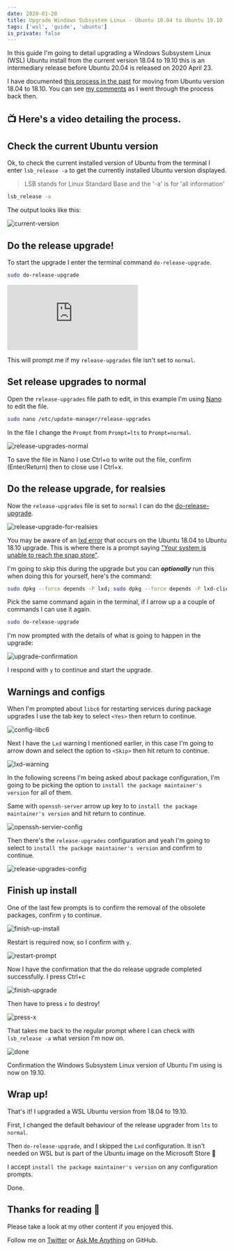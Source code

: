 ```yaml
---
date: 2020-01-28
title: Upgrade Windows Subsystem Linux - Ubuntu 18.04 to Ubuntu 19.10
tags: ['wsl', 'guide', 'ubuntu']
is_private: false
---
```


<script>
   import { YouTube } from 'sveltekit-embed'
</script>

In this guide I'm going to detail upgrading a Windows Subsystem Linux
(WSL) Ubuntu install from the current version 18.04 to 19.10 this is
an intermediary release before Ubuntu 20.04 is released on 2020
April 23.

I have documented [this process in the past] for moving from Ubuntu
version 18.04 to 18.10. You can see [my comments] as I went through
the process back then.

## 📺 Here's a video detailing the process.

<YouTube youTubeId="IErQ4RnzPOg" />

## Check the current Ubuntu version

Ok, to check the current installed version of Ubuntu from the terminal
I enter `lsb_release -a` to get the currently installed Ubuntu version
displayed.

> LSB stands for Linux Standard Base and the '-a' is for 'all
> information'

```bash
lsb_release -a
```

The output looks like this:

![current-version]

## Do the release upgrade!

To start the upgrade I enter the terminal command
`do-release-upgrade`.

```bash
sudo do-release-upgrade
```

![do-release-upgrade]

This will prompt me if my `release-upgrades` file isn't set to
`normal`.

## Set release upgrades to normal

Open the `release-upgrades` file path to edit, in this example I'm
using [Nano] to edit the file.

```bash
sudo nano /etc/update-manager/release-upgrades
```

In the file I change the `Prompt` from `Prompt=lts` to
`Prompt=normal`.

![release-upgrades-normal]

To save the file in Nano I use Ctrl+o to write out the file, confirm
(Enter/Return) then to close use I Ctrl+x.

<!-- cSpell:ignore realsies -->

## Do the release upgrade, for realsies

Now the `release-upgrades` file is set to `normal` I can do the
[do-release-upgrade].

![release-upgrade-for-realsies]

You may be aware of an [lxd error] that occurs on the Ubuntu 18.04 to
Ubuntu 18.10 upgrade. This is where there is a prompt saying ["Your
system is unable to reach the snap store"].

I'm going to skip this during the upgrade but you can _**optionally**_
run this when doing this for yourself, here's the command:

<!-- cSpell:ignore dpkg -->

```bash
sudo dpkg --force depends -P lxd; sudo dpkg --force depends -P lxd-client
```

Pick the same command again in the terminal, if I arrow up a a couple
of commands I can use it again.

```bash
sudo do-release-upgrade
```

I'm now prompted with the details of what is going to happen in the
upgrade:

![upgrade-confirmation]

I respond with `y` to continue and start the upgrade.

## Warnings and configs

<!-- cSpell:ignore libc -->

When I'm prompted about `libc6` for restarting services during package
upgrades I use the tab key to select `<Yes>` then return to continue.

![config-libc6]

Next I have the `Lxd` warning I mentioned earlier, in this case I'm
going to arrow down and select the option to `<Skip>` then hit return
to continue.

![lxd-warning]

In the following screens I'm being asked about package configuration,
I'm going to be picking the option to
`install the package maintainer's version` for all of them.

Same with `openssh-server` arrow up key to to
`install the package maintainer's version` and hit return to continue.

<!-- cSpell:ignore servier -->

![openssh-servier-config]

Then there's the `release-upgrades` configuration and yeah I'm going
to select to `install the package maintainer's version` and confirm to
continue.

![release-upgrades-config]

## Finish up install

One of the last few prompts is to confirm the removal of the obsolete
packages, confirm `y` to continue.

![finish-up-install]

Restart is required now, so I confirm with `y`.

![restart-prompt]

Now I have the confirmation that the do release upgrade completed
successfully. I press Ctrl+c

![finish-upgrade]

Then have to press `x` to destroy!

![press-x]

That takes me back to the regular prompt where I can check with
`lsb_release -a` what version I'm now on.

![done]

Confirmation the Windows Subsystem Linux version of Ubuntu I'm using
is now on 19.10.

## Wrap up!

That's it! I upgraded a WSL Ubuntu version from 18.04 to 19.10.

<!-- cSpell:ignore upgrader -->

First, I changed the default behaviour of the release upgrader from
`lts` to `normal`.

Then `do-release-upgrade`, and I skipped the `Lxd` configuration. It
isn't needed on WSL but is part of the Ubuntu image on the Microsoft
Store 🤔

I accept `install the package maintainer's version` on any
configuration prompts.

Done.

## Thanks for reading 🙏

Please take a look at my other content if you enjoyed this.

Follow me on [Twitter] or [Ask Me Anything] on GitHub.

<!-- Links -->

[twitter]: https://twitter.com/spences10
[ask me anything]: https://github.com/spences10/ama
[this process in the past]:
  https://scottspence.com/posts/update-wsl-from-18.04-18.10
[my comments]: https://dev.to/spences10/comment/9n19
[do-release-upgrade]:
  https://help.ubuntu.com/lts/serverguide/installing-upgrading.html
[nano]: https://help.ubuntu.com/community/Nano
[lxd error]: https://dev.to/spences10/comment/9n3j
["your system is unable to reach the snap store"]:
  https://askubuntu.com/questions/1119301/your-system-is-unable-to-reach-the-snap-store

<!-- Images -->

[current-version]:
  https://res.cloudinary.com/defkmsrpw/image/upload/q_auto,f_auto/v1614858536/scottspence.com/01.current-version-56f1518727b9d6339ef9cbc2f7813813.png
[do-release-upgrade]:
  https://res.cloudinary.com/defkmsrpw/image/upload/q_auto,f_auto/v1614858539/scottspence.com/02.do-release-upgrade-805fa66fa97906724e4644eceacbae5b.png
[release-upgrades-normal]:
  https://res.cloudinary.com/defkmsrpw/image/upload/q_auto,f_auto/v1614858537/scottspence.com/03.release-upgrades-normal-396a67aa70e77081cacb71f123e08cad.png
[release-upgrade-for-realsies]:
  https://res.cloudinary.com/defkmsrpw/image/upload/q_auto,f_auto/v1614858537/scottspence.com/04.release-upgrade-for-realsies-a48e73b6af82c743301d46ca098e03d1.png
[upgrade-confirmation]:
  https://res.cloudinary.com/defkmsrpw/image/upload/q_auto,f_auto/v1614858537/scottspence.com/05.upgrade-confirmation-d4e06ebd5c9d732cffeaf9c8d0273841.png
[config-libc6]:
  https://res.cloudinary.com/defkmsrpw/image/upload/q_auto,f_auto/v1614858537/scottspence.com/06.config-libc6-1cc150556cfed1f2b15fa369dbaacb46.png
[lxd-warning]:
  https://res.cloudinary.com/defkmsrpw/image/upload/q_auto,f_auto/v1614858536/scottspence.com/07.lxd-warning-c71b11ddfc5f0f3d0c8827901b8cdef0.png
[openssh-servier-config]:
  https://res.cloudinary.com/defkmsrpw/image/upload/q_auto,f_auto/v1614858537/scottspence.com/08.openssh-servier-config-bfad8f011380589631f7857a44b4e99e.png
[release-upgrades-config]:
  https://res.cloudinary.com/defkmsrpw/image/upload/q_auto,f_auto/v1614858537/scottspence.com/09.release-upgrades-config-5c27fb195ae859a7575b1376cd6132f3.png
[finish-up-install]:
  https://res.cloudinary.com/defkmsrpw/image/upload/q_auto,f_auto/v1614858537/scottspence.com/10.finish-up-install-be96c886864a0920396fcffe2c546315.png
[restart-prompt]:
  https://res.cloudinary.com/defkmsrpw/image/upload/q_auto,f_auto/v1614858536/scottspence.com/11.restart-prompt-f720e506166f0f6898567559fbca187d.png
[finish-upgrade]:
  https://res.cloudinary.com/defkmsrpw/image/upload/q_auto,f_auto/v1614858539/scottspence.com/12.finish-upgrade-3f0a6842f37baa0f0e96b0468168a9e6.png
[press-x]:
  https://res.cloudinary.com/defkmsrpw/image/upload/q_auto,f_auto/v1614858537/scottspence.com/13.press-x-49c154256be46d63b6dc1298907787f8.png
[done]:
  https://res.cloudinary.com/defkmsrpw/image/upload/q_auto,f_auto/v1614858538/scottspence.com/14.done-c0cac6ec5e1203fba1cdd7becdcd5391.png
